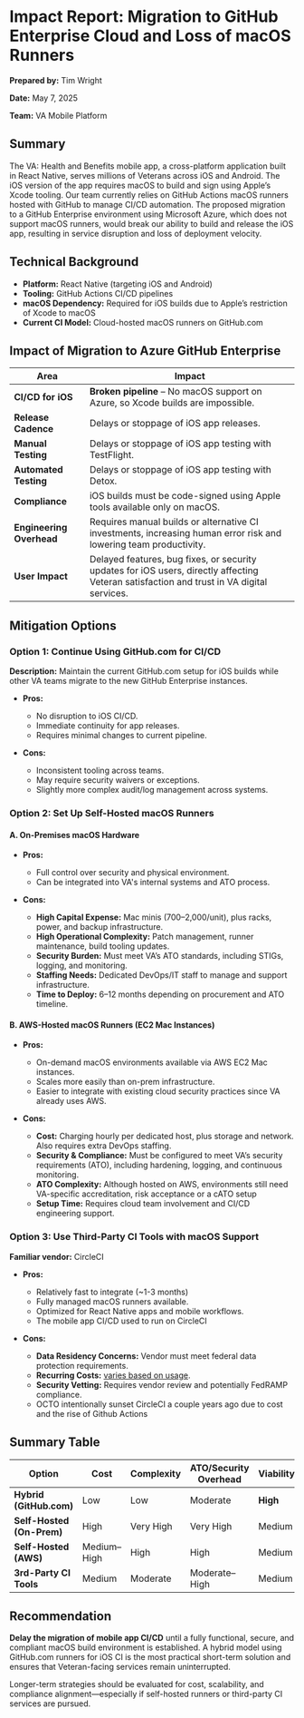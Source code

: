 # Impact Report: Migration to GitHub Enterprise Cloud and Loss of macOS Runners

**Prepared by:** Tim Wright 

**Date:** May 7, 2025 

**Team:** VA Mobile Platform

## Summary

The VA: Health and Benefits mobile app, a cross-platform application built in React Native, 
serves millions of Veterans across iOS and Android. The iOS version of the app requires 
macOS to build and sign using Apple’s Xcode tooling. Our team currently relies on GitHub 
Actions macOS runners hosted with GitHub to manage CI/CD automation. The proposed migration 
to a GitHub Enterprise environment using Microsoft Azure, which does not support macOS 
runners, would break our ability to build and release the iOS app, resulting in service 
disruption and loss of deployment velocity.

## Technical Background

- **Platform:** React Native (targeting iOS and Android)  
- **Tooling:** GitHub Actions CI/CD pipelines  
- **macOS Dependency:** Required for iOS builds due to Apple’s restriction of Xcode to macOS  
- **Current CI Model:** Cloud-hosted macOS runners on GitHub.com

## Impact of Migration to Azure GitHub Enterprise

| Area                     | Impact                                                                 |
|--------------------------|------------------------------------------------------------------------|
| **CI/CD for iOS**        | **Broken pipeline** – No macOS support on Azure, so Xcode builds are impossible. |
| **Release Cadence**      | Delays or stoppage of iOS app releases. |
| **Manual Testing**       | Delays or stoppage of iOS app testing with TestFlight. |
| **Automated Testing**    | Delays or stoppage of iOS app testing with Detox. |
| **Compliance**           | iOS builds must be code-signed using Apple tools available only on macOS. |
| **Engineering Overhead** | Requires manual builds or alternative CI investments, increasing human error risk and lowering team productivity. |
| **User Impact**          | Delayed features, bug fixes, or security updates for iOS users, directly affecting Veteran satisfaction and trust in VA digital services. |

## Mitigation Options

### Option 1: Continue Using GitHub.com for CI/CD

**Description:** Maintain the current GitHub.com setup for iOS builds while other VA teams migrate to the new GitHub Enterprise instances.

- **Pros:**
  - No disruption to iOS CI/CD.
  - Immediate continuity for app releases.
  - Requires minimal changes to current pipeline.

- **Cons:**
  - Inconsistent tooling across teams.
  - May require security waivers or exceptions.
  - Slightly more complex audit/log management across systems.

### Option 2: Set Up Self-Hosted macOS Runners

#### A. On-Premises macOS Hardware

- **Pros:**
  - Full control over security and physical environment.
  - Can be integrated into VA's internal systems and ATO process.

- **Cons:**
  - **High Capital Expense:** Mac minis ($700–$2,000/unit), plus racks, power, and backup infrastructure.
  - **High Operational Complexity:** Patch management, runner maintenance, build tooling updates.
  - **Security Burden:** Must meet VA’s ATO standards, including STIGs, logging, and monitoring.
  - **Staffing Needs:** Dedicated DevOps/IT staff to manage and support infrastructure.
  - **Time to Deploy:** 6–12 months depending on procurement and ATO timeline.

#### B. AWS-Hosted macOS Runners (EC2 Mac Instances)

- **Pros:**
  - On-demand macOS environments available via AWS EC2 Mac instances.
  - Scales more easily than on-prem infrastructure.
  - Easier to integrate with existing cloud security practices since VA already uses AWS.

- **Cons:**
  - **Cost:** Charging hourly per dedicated host, plus storage and network. Also requires extra DevOps staffing.
  - **Security & Compliance:** Must be configured to meet VA’s security requirements (ATO), including hardening, logging, and continuous monitoring.
  - **ATO Complexity:** Although hosted on AWS, environments still need VA-specific accreditation, risk acceptance or a cATO setup
  - **Setup Time:** Requires cloud team involvement and CI/CD engineering support.

### Option 3: Use Third-Party CI Tools with macOS Support

**Familiar vendor:** CircleCI

- **Pros:**
  - Relatively fast to integrate (~1-3 months)
  - Fully managed macOS runners available.
  - Optimized for React Native apps and mobile workflows.
  - The mobile app CI/CD used to run on CircleCI

- **Cons:**
  - **Data Residency Concerns:** Vendor must meet federal data protection requirements.
  - **Recurring Costs:** [varies based on usage](https://circleci.com/pricing/).
  - **Security Vetting:** Requires vendor review and potentially FedRAMP compliance.
  - OCTO intentionally sunset CircleCI a couple years ago due to cost and the rise of Github Actions

## Summary Table

| Option                         | Cost         | Complexity | ATO/Security Overhead  | Viability   |
|--------------------------------|--------------|------------|------------------------|-------------|
| **Hybrid (GitHub.com)**        | Low          | Low        | Moderate               | **High**    |
| **Self-Hosted (On-Prem)**      | High         | Very High  | Very High              | Medium      |
| **Self-Hosted (AWS)**          | Medium–High  | High       | High                   | Medium      |
| **3rd-Party CI Tools**         | Medium       | Moderate   | Moderate–High          | Medium      |

## Recommendation

**Delay the migration of mobile app CI/CD** until a fully functional, secure, and compliant 
macOS build environment is established. A hybrid model using GitHub.com runners for iOS 
CI is the most practical short-term solution and ensures that Veteran-facing services remain 
uninterrupted.

Longer-term strategies should be evaluated for cost, scalability, and compliance alignment—especially 
if self-hosted runners or third-party CI services are pursued.
